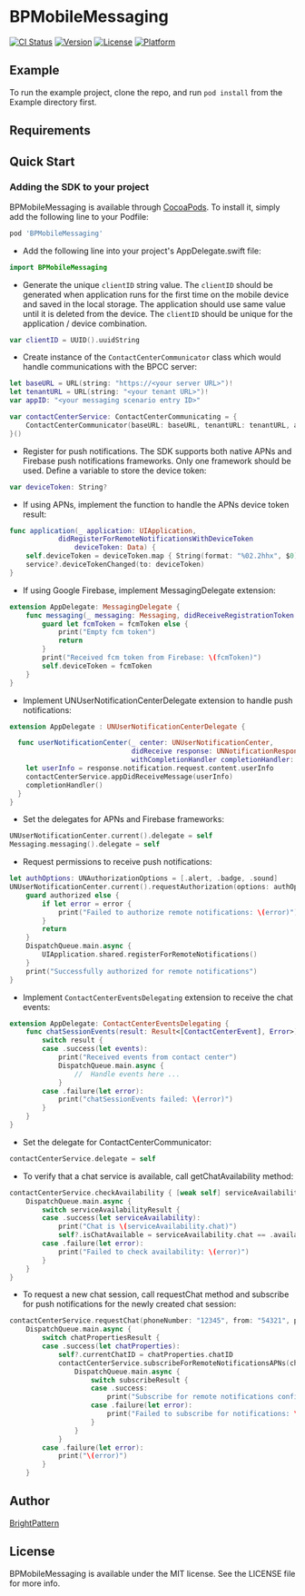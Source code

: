 # BPMobileMessaging

[![CI Status](https://img.shields.io/travis/brightpattern.com/BPMobileMessaging.svg?style=flat)](https://travis-ci.org/brightpattern.com/BPMobileMessaging)
[![Version](https://img.shields.io/cocoapods/v/BPMobileMessaging.svg?style=flat)](https://cocoapods.org/pods/BPMobileMessaging)
[![License](https://img.shields.io/cocoapods/l/BPMobileMessaging.svg?style=flat)](https://cocoapods.org/pods/BPMobileMessaging)
[![Platform](https://img.shields.io/cocoapods/p/BPMobileMessaging.svg?style=flat)](https://cocoapods.org/pods/BPMobileMessaging)

## Example

To run the example project, clone the repo, and run `pod install` from the Example directory first.

## Requirements

## Quick Start
### Adding the SDK to your project

BPMobileMessaging is available through [CocoaPods](https://cocoapods.org/pods/BPMobileMessaging). To install it, simply add the following line to your Podfile:

```ruby
pod 'BPMobileMessaging'
```

* Add the following line into your project's AppDelegate.swift file:

```swift
import BPMobileMessaging
```

* Generate the unique `clientID` string value. The `clientID` should be generated when application runs for the first time on the mobile device and saved in the local storage. The application should use same value until it is deleted from the device. The `clientID` should be unique for the application / device combination.

```swift
var clientID = UUID().uuidString
```

* Create instance of the `ContactCenterCommunicator` class which would handle communications with the BPCC server:

```swift
let baseURL = URL(string: "https://<your server URL>")!
let tenantURL = URL(string: "<your tenant URL>")!
var appID: "<your messaging scenario entry ID>"

var contactCenterService: ContactCenterCommunicating = {
    ContactCenterCommunicator(baseURL: baseURL, tenantURL: tenantURL, appID: appID, clientID: clientID)
}()
```

* Register for push notifications. The SDK supports both native APNs and Firebase push notifications frameworks. Only one framework should be used. Define a variable to store the device token:

```swift
var deviceToken: String?
```

* If using APNs, implement the function to handle the APNs device token result:

```swift
func application(_ application: UIApplication,
            didRegisterForRemoteNotificationsWithDeviceToken
                deviceToken: Data) {
    self.deviceToken = deviceToken.map { String(format: "%02.2hhx", $0) }.joined()
    service?.deviceTokenChanged(to: deviceToken)
}
```

* If using Google Firebase, implement MessagingDelegate extension:

```swift
extension AppDelegate: MessagingDelegate {
    func messaging(_ messaging: Messaging, didReceiveRegistrationToken fcmToken: String?) {
        guard let fcmToken = fcmToken else {
            print("Empty fcm token")
            return
        }
        print("Received fcm token from Firebase: \(fcmToken)")
        self.deviceToken = fcmToken
    }
}
```

* Implement UNUserNotificationCenterDelegate extension to handle push notifications:

```swift
extension AppDelegate : UNUserNotificationCenterDelegate {

  func userNotificationCenter(_ center: UNUserNotificationCenter,
                              didReceive response: UNNotificationResponse,
                              withCompletionHandler completionHandler: @escaping () -> Void) {
    let userInfo = response.notification.request.content.userInfo
    contactCenterService.appDidReceiveMessage(userInfo)
    completionHandler()
  }
}

```

* Set the delegates for APNs and Firebase frameworks:

```swift
UNUserNotificationCenter.current().delegate = self
Messaging.messaging().delegate = self
```

* Request permissions to receive push notifications:

```swift
let authOptions: UNAuthorizationOptions = [.alert, .badge, .sound]
UNUserNotificationCenter.current().requestAuthorization(options: authOptions) { (authorized, error) in
    guard authorized else {
        if let error = error {
            print("Failed to authorize remote notifications: \(error)")
        }
        return
    }
    DispatchQueue.main.async {
        UIApplication.shared.registerForRemoteNotifications()
    }
    print("Successfully authorized for remote notifications")
}
```

* Implement `ContactCenterEventsDelegating` extension to receive the chat events:

```swift
extension AppDelegate: ContactCenterEventsDelegating {
    func chatSessionEvents(result: Result<[ContactCenterEvent], Error>) {
        switch result {
        case .success(let events):
            print("Received events from contact center")
            DispatchQueue.main.async {
                //  Handle events here ...
            }
        case .failure(let error):
            print("chatSessionEvents failed: \(error)")
        }
    }
}
```

* Set the delegate for ContactCenterCommunicator:

```swift
contactCenterService.delegate = self
```

* To verify that a chat service is available, call getChatAvailability method:

```swift
contactCenterService.checkAvailability { [weak self] serviceAvailabilityResult in
    DispatchQueue.main.async {
        switch serviceAvailabilityResult {
        case .success(let serviceAvailability):
            print("Chat is \(serviceAvailability.chat)")
            self?.isChatAvailable = serviceAvailability.chat == .available
        case .failure(let error):
            print("Failed to check availability: \(error)")
        }
    }
}
```

* To request a new chat session, call requestChat method and subscribe for push notifications for the newly created chat session:

```swift
contactCenterService.requestChat(phoneNumber: "12345", from: "54321", parameters: [:]) { [weak self] chatPropertiesResult in
    DispatchQueue.main.async {
        switch chatPropertiesResult {
        case .success(let chatProperties):
            self?.currentChatID = chatProperties.chatID
            contactCenterService.subscribeForRemoteNotificationsAPNs(chatID: chatProperties.chatID, deviceToken: deviceToken) { subscribeResult in
                DispatchQueue.main.async {
                    switch subscribeResult {
                    case .success:
                        print("Subscribe for remote notifications confirmed")
                    case .failure(let error):
                        print("Failed to subscribe for notifications: \(error)")
                    }
                }
            }
        case .failure(let error):
            print("\(error)")
        }
    }
```

## Author

[BrightPattern](https://brightpattern.com)

## License

BPMobileMessaging is available under the MIT license. See the LICENSE file for more info.
